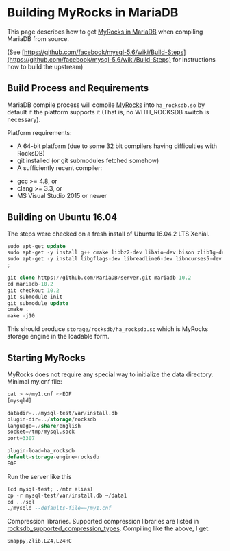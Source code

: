 # Building MyRocks in MariaDB

This page describes how to get [MyRocks in MariaDB](/columns-storage-engines-and-plugins/storage-engines/myrocks) when compiling MariaDB from source.

(See [https://github.com/facebook/mysql-5.6/wiki/Build-Steps](https://github.com/facebook/mysql-5.6/wiki/Build-Steps) for instructions how to build the upstream)

## Build Process and Requirements

MariaDB compile process will compile [MyRocks](/columns-storage-engines-and-plugins/storage-engines/myrocks) into <code class="fixed" style="white-space:pre-wrap">ha_rocksdb.so</code> by default if the platform supports it (That is, no WITH_ROCKSDB switch is necessary).

Platform requirements:

- A 64-bit platform (due to some 32 bit compilers having difficulties with RocksDB)
- git installed (or git submodules fetched somehow)
- A sufficiently recent compiler:
<ul start="1"><li>gcc &gt;= 4.8, or
</li><li>clang &gt;= 3.3, or
</li><li>MS Visual Studio 2015 or newer
</li></ul>

## Building on Ubuntu 16.04

The steps were checked on a fresh install of  Ubuntu 16.04.2 LTS Xenial.

```sql
sudo apt-get update
sudo apt-get -y install g++ cmake libbz2-dev libaio-dev bison zlib1g-dev libsnappy-dev 
sudo apt-get -y install libgflags-dev libreadline6-dev libncurses5-dev libssl-dev liblz4-dev gdb git
;
```

```sql
git clone https://github.com/MariaDB/server.git mariadb-10.2
cd mariadb-10.2
git checkout 10.2
git submodule init
git submodule update
cmake .
make -j10
```

This should produce <code class="fixed" style="white-space:pre-wrap">storage/rocksdb/ha_rocksdb.so</code> which is MyRocks storage engine in the loadable form.

## Starting MyRocks

MyRocks does not require any special way to initialize the data directory.
Minimal my.cnf flle:

```sql
cat > ~/my1.cnf <<EOF
[mysqld]

datadir=../mysql-test/var/install.db
plugin-dir=../storage/rocksdb
language=./share/english
socket=/tmp/mysql.sock
port=3307

plugin-load=ha_rocksdb
default-storage-engine=rocksdb
EOF
```

Run the server like this

```sql
(cd mysql-test; ./mtr alias)
cp -r mysql-test/var/install.db ~/data1
cd ../sql
./mysqld --defaults-file=~/my1.cnf
```

Compression libraries.
Supported compression libraries are listed in [rocksdb_supported_compression_types](/kb/en/myrocks-system-variables/#rocksdb_supported_compression_types). Compiling like the above, I get:

```sql
Snappy,Zlib,LZ4,LZ4HC
```